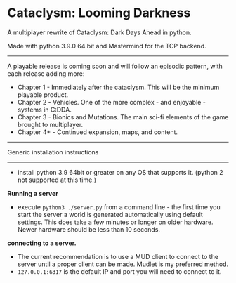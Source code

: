 Cataclysm: Looming Darkness
===

A multiplayer rewrite of Cataclysm: Dark Days Ahead in python. 

Made with python 3.9.0 64 bit and Mastermind for the TCP backend.

----

A playable release is coming soon and will follow an episodic pattern, with each release adding more:

* Chapter 1 - Immediately after the cataclysm. This will be the minimum playable product.
* Chapter 2 - Vehicles. One of the more complex - and enjoyable - systems in C:DDA.
* Chapter 3 - Bionics and Mutations. The main sci-fi elements of the game brought to multiplayer.
* Chapter 4+ - Continued expansion, maps, and content.

----

Generic installation instructions

---

* install python 3.9 64bit or greater on any OS that supports it. (python 2 not supported at this time.)

**Running a server**

* execute `python3 ./server.py` from a command line - the first time you start the server a world is generated automatically using default settings. This does take a few minutes or longer on older hardware. Newer hardware should be less than 10 seconds.

**connecting to a server.**

* The current recommendation is to use a MUD client to connect to the server until a proper client can be made. Mudlet is my preferred method.
* `127.0.0.1:6317` is the default IP and port you will need to connect to it.
       

